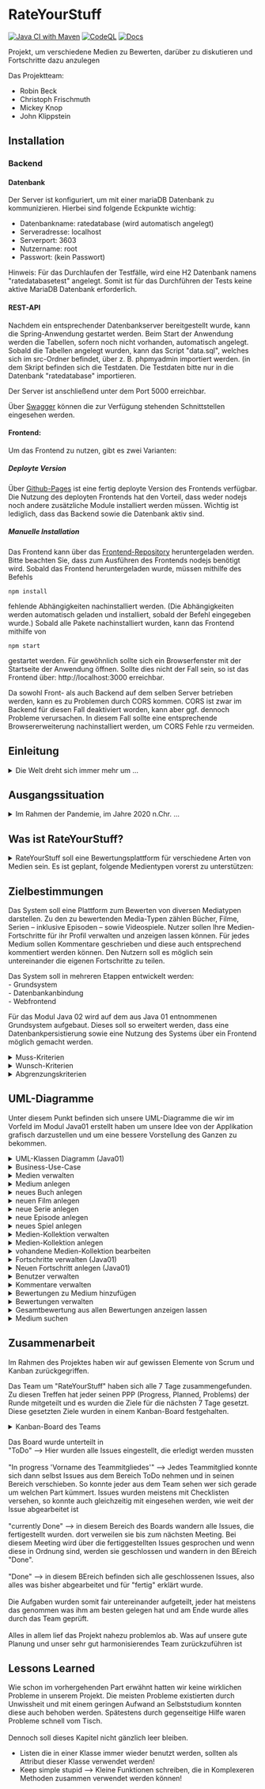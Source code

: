 # RateYourStuff
[![Java CI with Maven](https://github.com/fh-erfurt/RateYourStuff2.0/actions/workflows/maven.yml/badge.svg)](https://github.com/fh-erfurt/RateYourStuff2.0/actions/workflows/maven.yml)
[![CodeQL](https://github.com/fh-erfurt/RateYourStuff2.0/actions/workflows/codeql-analysis.yml/badge.svg)](https://github.com/fh-erfurt/RateYourStuff2.0/actions/workflows/codeql-analysis.yml)
[![Docs](https://img.shields.io/badge/javadoc-see%20here-9cf.svg?style=flat&logo=java)](https://fh-erfurt.github.io/RateYourStuff2.0)

Projekt, um verschiedene Medien zu Bewerten, darüber zu diskutieren und Fortschritte dazu anzulegen

Das Projektteam:
- Robin Beck
- Christoph Frischmuth
- Mickey Knop
- John Klippstein

## Installation
### Backend
#### Datenbank
Der Server ist konfiguriert, um mit einer mariaDB Datenbank zu kommunizieren. Hierbei sind folgende Eckpunkte wichtig:
- Datenbankname: ratedatabase (wird automatisch angelegt)
- Serveradresse: localhost
- Serverport: 3603
- Nutzername: root
- Passwort: (kein Passwort)

Hinweis: Für das Durchlaufen der Testfälle, wird eine H2 Datenbank namens "ratedatabasetest" angelegt. Somit ist für das Durchführen der Tests keine aktive MariaDB Datenbank erforderlich.

#### REST-API
Nachdem ein entsprechender Datenbankserver bereitgestellt wurde, kann die Spring-Anwendung gestartet werden.
Beim Start der Anwendung werden die Tabellen, sofern noch nicht vorhanden, automatisch angelegt.
Sobald die Tabellen angelegt wurden, kann das Script "data.sql", welches sich im src-Ordner befindet, über z. B. phpmyadmin importiert werden. (in dem Skript befinden sich die Testdaten. Die Testdaten bitte nur in die Datenbank "ratedatabase" importieren.

Der Server ist anschließend unter dem Port 5000 erreichbar.

Über [Swagger](http://localhost:5000/swagger-ui/index.html?configUrl=/v3/api-docs/swagger-config) können die zur Verfügung stehenden Schnittstellen eingesehen werden.

#### Frontend:
Um das Frontend zu nutzen, gibt es zwei Varianten:
##### Deployte Version
Über [Github-Pages](https://avartos.github.io/rateyourstufffrontendwebapp/) ist eine fertig deployte Version des Frontends verfügbar. 
Die Nutzung des deployten Frontends hat den Vorteil, dass weder nodejs noch andere zusätzliche Module installiert werden müssen. Wichtig ist lediglich, dass das Backend sowie die Datenbank aktiv sind.

##### Manuelle Installation
Das Frontend kann über das [Frontend-Repository](https://github.com/Avartos/rateyourstufffrontendwebapp)  heruntergeladen werden.
Bitte beachten Sie, dass zum Ausführen des Frontends nodejs benötigt wird. Sobald das Frontend heruntergeladen wurde, müssen mithilfe des Befehls 
```
npm install
```
fehlende Abhängigkeiten nachinstalliert werden. (Die Abhängigkeiten werden automatisch geladen und installiert, sobald der Befehl eingegeben wurde.)
Sobald alle Pakete nachinstalliert wurden, kann das Frontend mithilfe von 
```
npm start
```
gestartet werden. Für gewöhnlich sollte sich ein Browserfenster mit der Startseite der Anwendung öffnen. Sollte dies nicht der Fall sein, so ist das Frontend über:
http://localhost:3000 erreichbar.

Da sowohl Front- als auch Backend auf dem selben Server betrieben werden, kann es zu Problemen durch CORS kommen. CORS ist zwar im Backend für diesen Fall deaktiviert worden, kann aber ggf. dennoch Probleme verursachen. In diesem Fall sollte eine entsprechende Browsererweiterung nachinstalliert werden, um CORS Fehle rzu vermeiden.



## Einleitung
<details>
  <summary>Die Welt dreht sich immer mehr um ...</summary>
Die Welt dreht sich immer mehr um die verschiedensten Unterhaltungsmedien und es fällt dem Konsumenten immer schwerer sich vorab eine Meinung zu bilden. Vor allem im Jahre 2020, wo das Wort „Fakenews“ nicht nur die Wortneuschöpfung eines sehr verrückten und geistig labilen Politikers ist. 

Die meisten veröffentlichten Meinung sind von Kritikern, die evtl. nicht den eigenen Geschmack vertreten und wenn andere Konsumenten ihre Bewertung auf einer Plattform veröffentlichen können, ist diese Plattform meist nur für ein bestimmtes Medium.  

Auf unserer Plattform RateYourStuff werden alle Unterhaltungsmedien vertreten, von Büchern bis hin zu Videospielen, können sie zu allem und jedem ihre eigene freie Meinung äußern. (Vorausgesetzt sie gefällt uns und wir löschen sie nicht). 

Mit RateYourStuff soll ein persönliches Bewertungssystem für Unterhaltungsmedien verschiedener Art entwickelt werden. Diese werden von den Benutzern des Systems nach verschiedenen Kriterien bewertet und daraus wird ein Finaler Punktewert generiert, der die Qualität bzw. den Unterhaltungswert des Mediums wiedergibt. Darüber hinaus kann der Benutzer seinen Fortschritt zu dem Produkt angeben was beispielsweise die Seite eines Buches oder die Folge einer Serie beinhaltet, anhand dessen wird er in den dazugehörigen Diskussionsforen vor Spoilern automatisch gewarnt. Des Weiteren kann man sich dazugehörige Werke anzeigen und nach Erscheinungsdatum, oder diese auch in einer chronologischen Reihenfolge, filtern. 
</details>

## Ausgangssituation
<details>
  <summary>Im Rahmen der Pandemie, im Jahre 2020 n.Chr. ...</summary>
Im Rahmen der Pandemie, im Jahre 2020 n.Chr., wurden, gefühlt, unendlich viele Medien konsumiert. Der gewohnte Austausch auf der Arbeit, in der Schule, an der Universität oder in den Kreisen der Freunde viel jedoch aus. Nun hat der Mensch das dringende Bedürfnis sich mitzuteilen und viele Menschen tun ihre Meinung kund, ohne gefragt zu werden.  

Nun existiert schone eine größere Menge an Portalen, die sich mit der Bewertung von Medien beschäftigen, aber auch hier zeigen sich Probleme. Andere Portale sind oft nur für ein Medium ausgelegt und, oder sind einfach unübersichtlich, nicht gut organisiert oder bieten nicht die gewünschten Funktionen. An dieser Stelle soll das Konzept von „Rate Your Stuff“ greifen. „RYS“ bietet die Möglichkeit für die populärsten Medien Meinungen abzugeben und Wertungen. Die Meinungen und Wertungen können von anderen Usern/Freunden kommentiert werden und so kann ein Austausch über unterschiedliche Medien, auf einer Plattform stattfinden
</details>

## Was ist RateYourStuff?
<details>
  <summary>RateYourStuff soll eine Bewertungsplattform für verschiedene Arten von Medien sein. Es ist geplant, folgende Medientypen vorerst zu unterstützen:</summary>

- Bücher
- Filme
- Serien
- Videospiele

Benutzer können Medien mit unterschiedlichen Kriterien bewerten. 
Für jedes Medium gibt es eine allgemeine Bewertung, die durch die Bewertungskriterien bestimmt wird. Benutzer können ihren Fortschritt auf verschiedenen Medientypen teilen. Jedes Medium hat einen eigenen Kommentarbereich. Darüber hinaus ist eine Art Mediensammlung geplant, um Medien logisch zu gruppieren.
</details>


## Zielbestimmungen
Das System soll eine Plattform zum Bewerten von diversen Mediatypen darstellen. Zu den zu bewertenden Media-Typen zählen Bücher, Filme, Serien – inklusive Episoden – sowie Videospiele. 
Nutzer sollen Ihre Medien-Fortschritte für ihr Profil verwalten und anzeigen lassen können. 
Für jedes Medium sollen Kommentare geschrieben und diese auch entsprechend kommentiert werden können. 
Den Nutzern soll es möglich sein untereinander die eigenen Fortschritte zu teilen.  

Das System soll in mehreren Etappen entwickelt werden: <br>
    - Grundsystem <br>
    - Datenbankanbindung <br>
    - Webfrontend <br>

Für das Modul Java 02 wird auf dem aus Java 01 entnommenen Grundsystem aufgebaut. Dieses soll so erweitert werden, dass eine Datenbankpersistierung sowie eine Nutzung des Systems über ein Frontend möglich gemacht werden.


<details>
  <summary>Muss-Kriterien</summary>
  
  <details>
    Die Nachfolgenden Musskriterien wurden im Vergleich zu Java 01 leicht abgeändert. Entfallene Musskriterien werden mit (Java01) gekennzeichnet. Grund für die Abwandlung waren Zeit und Aufwand des Projekts.
  <summary>Verwaltung von Medien</summary>
      Das System muss den Nutzern die Möglichkeit bieten: 
        - Medien anzulegen <br>
        - Medien zu suchen <br>
        - Medien zu bearbeiten <br>
        - Medien in Kollektionen einzuteilen <br>
      </details>
      
  <details>
  <summary>Verwaltung von Fortschritten (Java01)</summary>
      Das System muss den Nutzern die Möglichkeit bieten: 
        - eigene Fortschritte für Medien anzulegen (Java01)<br>
        - den aktuellen Fortschritt prozentual oder Medienspezifisch (Buchseite, Episode, Filmminute, Spielzeit) anzuzeigen (Java01) <br>
        - bereits angelegte Fortschritte zu ändern (Java01)<br>
        - bereits angelegte Fortschritte zu löschen (Java01)<br>
      </details>
      
  <details>
  <summary>Verwaltung von Kommentaren</summary>
      Das System muss den Nutzern die Möglichkeit bieten: 
        - Kommentare zu einem Medium zu schreiben <br>
        - auf die Kommentare von anderen Nutzern zu antworten <br>
        - Kommentare mit potenziellen Spoilern auszublenden (Java01) <br>
        - Kommentare zu löschen <br>
        - Kommentare zu deaktivieren (Java01) <br>
        - Kommentare wieder zu öffnen (Java01)<br>
  </details>
  
  <details>
  <summary>Verwaltung von Kollektionen</summary>
      Das System muss den Nutzern die Möglichkeit bieten: 
      - Kollektionen anzulegen <br>
      - Medien zu Kollektionen zuzuweisen <br>
      - Medien aus Kollektionen entfernen <br>
      - Kollektionen entfernen
  </details>
      
      
  <details>
  <summary>Bewerten von Medien</summary>
      Das System muss den Nutzern und Moderatoren die Möglichkeit bieten: 
        - eine Bewertung für ein Medium abzugeben <br>
        - die eigene Bewertung zu editieren <br>
        - die eigene Bewertung zu löschen <br>
        - eine aus den bisher abgegebenen Bewertungen ermittelte Durchschnittsbewertung anzeigen lassen <br>
  </details>
  
  <details>
  <summary>Verwalten von Benutzern</summary>
      Das System muss den Nutzern und Moderatoren die Möglichkeit bieten: 
        - andere Nutzer anhand ihres Nutzernamens zu suchen (Java01)<br>
        - die eigenen Nutzerdaten einzusehen <br>
        - die eigenen Nutzerdaten zu ändern <br>
        - sich am System zu registrieren     <br>
        - Nutzer-Accounts zu deaktivieren <br>
        - Nutzer-Accounts zu reaktivieren <br>
        - das Passwort von Benutzern zurückzusetzen <br>
        - Benutzern Moderator-Rechte zu geben <br>
  </details>
</details>

<details>
  <summary>Wunsch-Kriterien</summary>  
  
  Es ist wünschenswert, das System zu einem späteren Zeitpunkt um folgende Kriterien zu erweitern: 
    - Anzeigen von empfohlenen Medien auf Basis der bereits genutzten / bewerteten Medien <br>
    - gezieltes Ausblenden von Medien, die man nicht sehen möchte (z. B.: Anhand des Genres) <br>
    - Private Nachrichten an andere Nutzer senden <br>
    - Andere Benutzer zu Freundesliste hinzufügen <br>
    - Medien abonnieren, um bei Aktualisierungen / Neuerscheinungen benachrichtigt zu werden <br>
    - Filtern und Suchen nach Fortschritten, die Nutzer zu Medien angelegt haben <br>
    - Eigene Videos, die Ausschnitte des Mediums zeigen, im Rahmen des Zitatrechts, sollen als Kommentar beziehungsweise als Meinung möglich sein. So können, zum Beispiel,     Spielabschnitte zitiert und kommentiert werden, um seinen Freunden oder Interessierten eine Möglichkeit zu bieten die Bildung der Meinung nachvollziehen zu können. <br>
    - Ein weiteres Wunschkriterium ist eine Merkliste, in der Medien hinterlegt werden können, welche man sich später ansieht/liest/spielt.<br>
    - Verwalten von Fortschritten sowie das Teilen von Fortschritten mit anderen Nutzern
</details>

<details>
  <summary>Abgrenzungskriterien</summary>
  „Rate Your Stuff“ soll keine herkömmliche Produktbewertung sein. Die Plattform gibt verschiedene Kriterien vor, die sich mit den Inhalten beschäftigen und nicht mit dem Auslieferungszustand oder der Qualität des Papieres. <br>

 
Nicht realisiert werden, sollen: <br>
    - Möglichkeit zur Wiedergabe der Medien auf der Seite <br>
    - Ermitteln von Bewertungen für Medien auf anderen Seiten <br>
    - Trennung von Benutzerbewertungen und Journalistischen Rezensionen <br> 
</details>

## UML-Diagramme
Unter diesem Punkt befinden sich unsere UML-Diagramme die wir im Vorfeld im Modul Java01 erstellt haben um unsere Idee von der Applikation grafisch darzustellen und um eine bessere Vorstellung des Ganzen zu bekommen.
<details>
  <summary>UML-Klassen Diagramm (Java01)</summary>
  https://lucid.app/documents/view/c6c65f1a-d09a-422a-ade8-80eab27f8dcb
</details>

<details>
  <summary>Business-Use-Case</summary>
  <img src="https://user-images.githubusercontent.com/71118367/105817333-c55f2b80-5fb5-11eb-8f0a-b00e6bf0ec16.png">
</details>

<details>
  <summary>Medien verwalten</summary>
  <img src="https://user-images.githubusercontent.com/71118367/105817334-c55f2b80-5fb5-11eb-97a8-f803c8de4a5a.png">
</details>

<details>
  <summary>Medium anlegen</summary>  
  <img src="https://user-images.githubusercontent.com/71118367/105817344-c7c18580-5fb5-11eb-8202-40acbe244e5e.png">
  <img src="https://user-images.githubusercontent.com/71118367/105817348-c85a1c00-5fb5-11eb-9e25-320fa124ca68.png">
</details>

<details>
  <summary>neues Buch anlegen</summary>  
  <img src="https://user-images.githubusercontent.com/71118367/105817352-c8f2b280-5fb5-11eb-95c2-85281a2a9bd1.png">
</details>

<details>
  <summary>neuen Film anlegen</summary>  
  <img src="https://user-images.githubusercontent.com/71118367/105817356-c98b4900-5fb5-11eb-8606-891ce5ab54f8.png">
</details>

<details>
  <summary>neue Serie anlegen</summary>  
  <img src="https://user-images.githubusercontent.com/71118367/105817359-ca23df80-5fb5-11eb-8515-c8fe32300565.png">
</details>

<details>
  <summary>neue Episode anlegen</summary>  
  <img src="https://user-images.githubusercontent.com/71118367/105817360-cabc7600-5fb5-11eb-8612-bd4592c584ff.png">
</details>

<details>
  <summary>neues Spiel anlegen</summary>  
  <img src="https://user-images.githubusercontent.com/71118367/105817323-c1330e00-5fb5-11eb-92b6-94ea9f3a79c2.png">
</details>

<details>
  <summary>Medien-Kollektion verwalten</summary>  
  <img src="https://user-images.githubusercontent.com/71118367/102487254-8bbc0c00-406a-11eb-9cb5-f5fe7547de85.png">
</details>

<details>
  <summary>Medien-Kollektion anlegen</summary>  
  <img src="https://user-images.githubusercontent.com/71118367/102487308-a55d5380-406a-11eb-8b5c-ee638b19a421.png">
</details>

<details>
  <summary>vohandene Medien-Kollektion bearbeiten</summary>  
  <img src="https://user-images.githubusercontent.com/71118367/102487426-d63d8880-406a-11eb-80e1-2558a2c1ba71.png">
  <img src="https://user-images.githubusercontent.com/71118367/102506629-9afb8380-4083-11eb-9e93-ae4adb850ecd.png">
</details>

<details>
  <summary>Fortschritte verwalten (Java01)</summary>
  <img src="https://user-images.githubusercontent.com/71118367/105817337-c6905880-5fb5-11eb-820f-2ba352946ed8.png">
</details>
<details>
  <summary>Neuen Fortschritt anlegen (Java01)</summary>  
  <img src="https://user-images.githubusercontent.com/71118367/102483413-ff5b1a80-4064-11eb-9eaa-b8abf8dcde3a.png">
  <img src="https://user-images.githubusercontent.com/71118367/102485076-6aa5ec00-4067-11eb-8d7d-a04649e59a4d.png">
</details>

<details>
  <summary>Benutzer verwalten</summary>
  <img src="https://user-images.githubusercontent.com/71118367/105817335-c5f7c200-5fb5-11eb-8921-caf694b492f7.png">
  <img src="https://user-images.githubusercontent.com/56632916/105867987-fbbc9b00-5ff5-11eb-83b9-36d4802ce6a3.jpg">
  <img src="https://user-images.githubusercontent.com/56632916/105867998-ff502200-5ff5-11eb-83b0-abf2404a56a3.jpg">
  <img src="https://user-images.githubusercontent.com/56632916/105868032-05de9980-5ff6-11eb-85bf-f2d5a944d88e.jpg">
  <img src="https://user-images.githubusercontent.com/56632916/105868036-07a85d00-5ff6-11eb-934f-b72fa2ec60e3.jpg">
  <img src="https://user-images.githubusercontent.com/56632916/105868054-0a0ab700-5ff6-11eb-9be6-47f9358c1db6.jpg">
  <img src="https://user-images.githubusercontent.com/56632916/105868060-0b3be400-5ff6-11eb-9c44-fe09d401860c.jpg">
  <img src="https://user-images.githubusercontent.com/56632916/105868197-37effb80-5ff6-11eb-885c-d446262cba40.jpg">
  <img src="https://user-images.githubusercontent.com/56632916/105868194-37576500-5ff6-11eb-9301-fd6472538713.jpg">
  <img src="https://user-images.githubusercontent.com/56632916/105868196-37576500-5ff6-11eb-8527-9a73a611beb9.jpg">
</details>

<details>
  <summary>Kommentare verwalten</summary>
  <img src="https://user-images.githubusercontent.com/71118367/105817341-c728ef00-5fb5-11eb-989c-9e1b4ec59b43.png">
  <img src="https://user-images.githubusercontent.com/56631092/105870522-a6ce5400-5ff8-11eb-81e2-090499ec8f59.png">
  <img src="https://user-images.githubusercontent.com/56631092/105870698-ce252100-5ff8-11eb-92bd-f5c56bc77da9.png">
</details>

<details>
  <summary>Bewertungen zu Medium hinzufügen</summary>
  <img src="https://user-images.githubusercontent.com/59014772/102727203-b0430d00-4324-11eb-8a94-10d0a775756f.png">
</details>

<details>
  <summary>Bewertungen verwalten</summary>
  <img src="https://user-images.githubusercontent.com/71118367/105817343-c7c18580-5fb5-11eb-81f4-0b9f9b49c15d.png">
  <img src="https://user-images.githubusercontent.com/59014772/102727673-5263f480-4327-11eb-99b1-89149c22c14b.png">
</details>

<details>
  <summary>Gesamtbewertung aus allen Bewertungen anzeigen lassen</summary>
  <img src="https://user-images.githubusercontent.com/59014772/102727339-732b4a80-4325-11eb-9108-f074ee7d437a.png">
  <img src="https://user-images.githubusercontent.com/59014772/102727291-1def3900-4325-11eb-93fb-9416f5da1755.png">
</details>

<details>
  <summary>Medium suchen</summary>
  <img src="https://user-images.githubusercontent.com/56631092/105870785-e7c66880-5ff8-11eb-909f-0cb18b2e83b5.png">
</details>

## Zusammenarbeit
Im Rahmen des Projektes haben wir auf gewissen Elemente von Scrum und Kanban zurückgegriffen.

Das Team um "RateYourStuff" haben sich alle 7 Tage zusammengefunden. 
Zu diesen Treffen hat jeder seinen PPP (Progress, Planned, Problems) der Runde mitgeteilt und es wurden die Ziele für die nächsten 7 Tage gesetzt. 
Diese gesetzten Ziele wurden in einem Kanban-Board festgehalten.

<details>
  <summary>Kanban-Board des Teams</summary>
  https://github.com/fh-erfurt/RateYourStuff/projects/1
</details>

Das Board wurde unterteilt in <br>
"ToDo" --> Hier wurden alle Issues eingestellt, die erledigt werden mussten <br>
<br>
"In progress 'Vorname des Teammitgliedes'" --> Jedes Teammitglied konnte sich dann selbst Issues aus dem Bereich ToDo nehmen und in seinen Bereich verschieben. So konnte jeder aus dem Team sehen wer sich gerade um welchen Part kümmert. Issues wurden meistens mit Checklisten versehen, so konnte auch gleichzeitig mit eingesehen werden, wie weit der Issue abgearbeitet ist <br>
<br>
"currently Done" --> in diesem Bereich des Boards wandern alle Issues, die fertigestellt wurden. dort verweilen sie bis zum nächsten Meeting. Bei diesem Meeting wird über die fertiggestellten Issues gesprochen und wenn diese in Ordnung sind, werden sie geschlossen und wandern in den BEreich "Done". <br>
<br>
"Done" --> in diesem BEreich befinden sich alle geschlossenen Issues, also alles was bisher abgearbeitet und für "fertig" erklärt wurde.<br>
<br>
Die Aufgaben wurden somit fair untereinander aufgeteilt, jeder hat meistens das genommen was ihm am besten gelegen hat und am Ende wurde alles durch das Team geprüft.<br>
<br>
Alles in allem lief das Projekt nahezu problemlos ab. Was auf unsere gute Planung und unser sehr gut harmonisierendes Team zurückzuführen ist

## Lessons Learned
Wie schon im vorhergehenden Part erwähnt hatten wir keine wirklichen Probleme in unserem Projekt. Die meisten Probleme existierten durch Unwissheit und mit einem geringen Aufwand an Selbststudium konnten diese auch behoben werden. Spätestens durch gegenseitige Hilfe waren Probleme schnell vom Tisch. <br> <br>
Dennoch soll dieses Kapitel nicht gänzlich leer bleiben. <br> 

   - Listen die in einer Klasse immer wieder benutzt werden, sollten als Attribut dieser Klasse verwendet werden! <br>
   - Keep simple stupid --> Kleine Funktionen schreiben, die in Komplexeren Methoden zusammen verwendet werden können! <br>